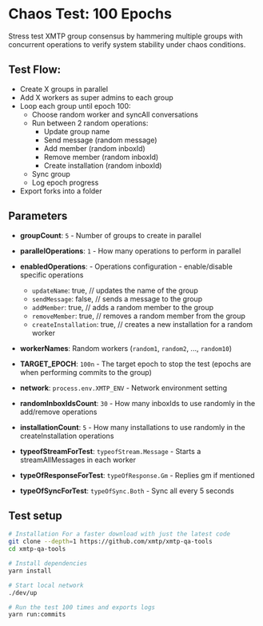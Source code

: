# Chaos Test: 100 Epochs

Stress test XMTP group consensus by hammering multiple groups with concurrent operations to verify system stability under chaos conditions.

## Test Flow:

- Create X groups in parallel
- Add X workers as super admins to each group
- Loop each group until epoch 100:
  - Choose random worker and syncAll conversations
  - Run between 2 random operations:
    - Update group name
    - Send message (random message)
    - Add member (random inboxId)
    - Remove member (random inboxId)
    - Create installation (random inboxId)
  - Sync group
  - Log epoch progress
- Export forks into a folder

## Parameters

- **groupCount**: `5` - Number of groups to create in parallel
- **parallelOperations**: `1` - How many operations to perform in parallel

- **enabledOperations**: - Operations configuration - enable/disable specific operations
  - `updateName`: true, // updates the name of the group
  - `sendMessage`: false, // sends a message to the group
  - `addMember`: true, // adds a random member to the group
  - `removeMember`: true, // removes a random member from the group
  - `createInstallation`: true, // creates a new installation for a random worker
- **workerNames**: Random workers (`random1`, `random2`, ..., `random10`)
- **TARGET_EPOCH**: `100n` - The target epoch to stop the test (epochs are when performing commits to the group)
- **network**: `process.env.XMTP_ENV` - Network environment setting
- **randomInboxIdsCount**: `30` - How many inboxIds to use randomly in the add/remove operations
- **installationCount**: `5` - How many installations to use randomly in the createInstallation operations
- **typeofStreamForTest**: `typeofStream.Message` - Starts a streamAllMessages in each worker
- **typeOfResponseForTest**: `typeOfResponse.Gm` - Replies gm if mentioned
- **typeOfSyncForTest**: `typeOfSync.Both` - Sync all every 5 seconds

## Test setup

```bash
# Installation For a faster download with just the latest code
git clone --depth=1 https://github.com/xmtp/xmtp-qa-tools
cd xmtp-qa-tools

# Install dependencies
yarn install

# Start local network
./dev/up

# Run the test 100 times and exports logs
yarn run:commits
```
